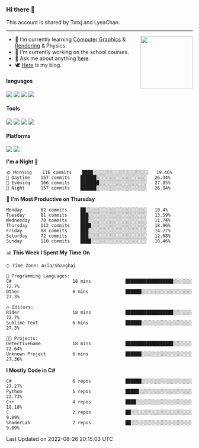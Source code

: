 ### Hi there 👋

This account is shared by Txtxj and LyeaChan.

---

<img align="right" height="141" src="https://github-readme-stats.vercel.app/api?username=txtxj&theme=tokyonight&show_icons=true&count_private=true">

- 🌱 I’m currently learning [Computer Graphics](https://github.com/txtxj/GAMES101) & [Rendering](https://github.com/txtxj/GAMES202) & Physics.
- 🐶 I'm currently working on the school courses.
- 💬 Ask me about anything [here](https://github.com/txtxj/txtxj/issues).
- 🕊️ [Here](https://txtxj.top) is my blog.

#### languages

![](https://img.shields.io/badge/C++-00599C?logo=cplusplus&logoColor=fff)
![](https://img.shields.io/badge/Python-3e74a2?logo=python&logoColor=fff)
![](https://img.shields.io/badge/C%23-239120?logo=csharp&logoColor=fff)
![](https://img.shields.io/badge/C-A8B9CC?logo=c&logoColor=555)


#### Tools

![](https://img.shields.io/badge/JetBrains-000000?logo=jetbrains&logoColor=fff)
![](https://img.shields.io/badge/Unity-FFFFFF?logo=unity&logoColor=000)
![](https://img.shields.io/badge/SublimeText_3-FF9800?logo=sublimetext&logoColor=fff)
![](https://img.shields.io/badge/Blender-F5792A?logo=blender&logoColor=fff)


#### Platforms

![](https://img.shields.io/badge/Windows_10-0078D6?logo=windows&logoColor=fff)
![](https://img.shields.io/badge/Ubuntu_20.04-E95420?logo=ubuntu&logoColor=fff)


<!--START_SECTION:waka-->
**I'm a Night 🦉** 

```text
🌞 Morning    116 commits    ████░░░░░░░░░░░░░░░░░░░░░   19.46% 
🌆 Daytime    157 commits    ██████░░░░░░░░░░░░░░░░░░░   26.34% 
🌃 Evening    166 commits    ███████░░░░░░░░░░░░░░░░░░   27.85% 
🌙 Night      157 commits    ██████░░░░░░░░░░░░░░░░░░░   26.34%

```
📅 **I'm Most Productive on Thursday** 

```text
Monday       62 commits     ██░░░░░░░░░░░░░░░░░░░░░░░   10.4% 
Tuesday      81 commits     ███░░░░░░░░░░░░░░░░░░░░░░   13.59% 
Wednesday    70 commits     ███░░░░░░░░░░░░░░░░░░░░░░   11.74% 
Thursday     113 commits    ████░░░░░░░░░░░░░░░░░░░░░   18.96% 
Friday       88 commits     ███░░░░░░░░░░░░░░░░░░░░░░   14.77% 
Saturday     72 commits     ███░░░░░░░░░░░░░░░░░░░░░░   12.08% 
Sunday       110 commits    ████░░░░░░░░░░░░░░░░░░░░░   18.46%

```


📊 **This Week I Spent My Time On** 

```text
⌚︎ Time Zone: Asia/Shanghai

💬 Programming Languages: 
C#                       18 mins             ██████████████████░░░░░░░   72.7% 
Other                    6 mins              ██████░░░░░░░░░░░░░░░░░░░   27.3%

🔥 Editors: 
Rider                    18 mins             ██████████████████░░░░░░░   72.7% 
Sublime Text             6 mins              ██████░░░░░░░░░░░░░░░░░░░   27.3%

🐱‍💻 Projects: 
DetectiveGame            18 mins             ██████████████████░░░░░░░   72.64% 
Unknown Project          6 mins              ██████░░░░░░░░░░░░░░░░░░░   27.36%

```

**I Mostly Code in C#** 

```text
C#                       6 repos             ██████░░░░░░░░░░░░░░░░░░░   27.27% 
Python                   5 repos             █████░░░░░░░░░░░░░░░░░░░░   22.73% 
C++                      4 repos             ████░░░░░░░░░░░░░░░░░░░░░   18.18% 
C                        2 repos             ██░░░░░░░░░░░░░░░░░░░░░░░   9.09% 
ShaderLab                2 repos             ██░░░░░░░░░░░░░░░░░░░░░░░   9.09%

```



 Last Updated on 2022-08-26 20:15:03 UTC
<!--END_SECTION:waka-->
